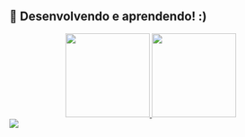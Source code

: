 ##  🐍 Desenvolvendo e aprendendo! :) 
<div align="center">
  <a href="https://github.com/moonixt">
  <img height="150em" src="https://github-readme-stats.vercel.app/api?username=moonixt&show_icons=true&theme=graywhite&include_all_commits=true&count_private=true"/>
  <img height="150em" src="https://github-readme-stats.vercel.app/api/top-langs/?username=moonixt&layout=compact&langs_count=7&theme=graywhite"/>
</div>

<div> 
  <a href="https://www.linkedin.com/in/dwi7" target="_blank"><img src="https://img.shields.io/badge/-LinkedIn-%230077B5?style=for-the-badge&logo=linkedin&logoColor=white" target="_blank"></a> 
  
</div>
